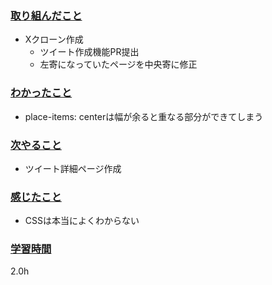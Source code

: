 ### <u>取り組んだこと</u>
- Xクローン作成
  -  ツイート作成機能PR提出
  - 左寄になっていたページを中央寄に修正

### <u>わかったこと</u>
- place-items: centerは幅が余ると重なる部分ができてしまう

### <u>次やること</u>
- ツイート詳細ページ作成

### <u>感じたこと</u>
- CSSは本当によくわからない

### <u>学習時間</u>
2.0h